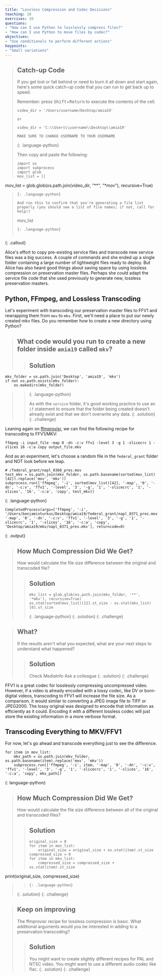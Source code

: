 ```yaml
---
title: "Lossless Compression and Codec Decisions"
teaching: 10
exercises: 10
questions:
- "How can I use Python to losslessly compress files?"
- "How can I use Python to move files by codec?"
objectives:
- "Use conditionals to perform different actions"
keypoints:
- "Small variations"
---
```


> ## Catch-up Code
> 
> If you get lost or fall behind or need to burn it all down and start again, here's some quick catch-up code that you can run to get back up to speed.
>
> Remember: press <kbd>Shift</kbd>+<kbd>Return</kbd> to execute the contents of the cell.
>
> ~~~
> video_dir = '/Users/username/Desktop/amia19'
>
> or
>
> video_dir = 'C:\\Users\\username\\Desktop\\amia19'
> 
> MAKE SURE TO CHANGE USERNAME TO YOUR USERNAME
> ~~~
> {: .language-python}
>
> Then copy and paste the following:
>
> ~~~
> import os
> import subprocess
> import glob
> mov_list = []
mov_list = glob.glob(os.path.join(video_dir, "**", "*mov"), recursive=True)
> ~~~
> {: .language-python}
>
> And run this to confirm that you're generating a file list properly (you should see a list of file names; if not, call for help!)
>
> ~~~
> mov_list
> ~~~
> {: .language-python}
>
>
{: .callout}

Alice's effort to copy pre-existing service files and transcode new service files was a big success. A couple of commands and she ended up a single folder containing a large number of lightweight files ready to deploy. But Alice has also heard good things about saving space by using lossless compression on preservation master files. Perhaps she could adapt the service file code that she used previously to generate new, lossless preservation masters.

## Python, FFmpeg, and Lossless Transcoding

Let's experiment with transcoding our preservation master files to FFV1 and rewrapping them from `mov` to `mkv`.
First, we'll need a place to put our newly created mkv files. Do you remember how to create a new directory using Python?

> ## What code would you run to create a new folder inside `amia19` called `mkv`?
> 
> > ## Solution
> >
~~~
mkv_folder = os.path.join('Desktop', 'amia19', 'mkv')
if not os.path.exists(mkv_folder):
	os.makedirs(mkv_folder)
~~~
> > {: .language-python}
> >
> >
> > As with the `service` folder, it's good working practice to use an `if` statement to ensure that the folder being created doesn't already exist and that we don't overwrite any data. 
> {: .solution}
{: .challenge} 

Leaning again on [ffmprovisr](https://amiaopensource.github.io/ffmprovisr/), we can find the following recipe for transcoding to FFV1/MKV:

`ffmpeg -i input_file -map 0 -dn -c:v ffv1 -level 3 -g 1 -slicecrc 1 -slices 16 -c:a copy output_file.mkv`

And as an experiment, let's choose a random file in the `federal_grant` folder and NOT look before we leap.

~~~
# /federal_grant/napl_0368_pres.mov
test_mkv = os.path.join(mkv_folder, os.path.basename(sorted(mov_list)[42]).replace('mov', 'mkv'))
subprocess.run(['ffmpeg', '-i', sorted(mov_list)[42], '-map', '0', '-dn', '-c:v', 'ffv1', '-level', '3', '-g', '1', '-slicecrc', '1', '-slices', '16', '-c:a', 'copy', test_mkv])
~~~
{: .language-python}

~~~
CompletedProcess(args=['ffmpeg', '-i', '/Users/benjaminturkus/Desktop/amia19/federal_grant/napl_0371_pres.mov', '-map', '0', '-dn', '-c:v', 'ffv1', '-level', '3', '-g', '1', '-slicecrc', '1', '-slices', '16', '-c:a', 'copy', 'Desktop/amia19/mkv/napl_0371_pres.mkv'], returncode=0)
~~~
{: .output}

> ## How Much Compression Did We Get?
> How would calculate the file size difference between the original and transcoded file?
> > ## Solution
> > ~~~
>> mkv_list = glob.glob(os.path.join(mkv_folder, '**', '*mkv'), recursive=True)
> > os.stat(sorted(mov_list)[12].st_size - os.stat(mkv_list)[0].st_size
> > ~~~
> > {: .language-python}
> {: .solution}
{: .challenge}

> ## What?
> If the results aren't what you expected, what are your next steps to understand what happened?
> > ## Solution
> > Check MediaInfo
> > Ask a colleague
> {: .solution}
{: .challenge}

FFV1 is a great codec for losslessly compressing uncompressed video.
However, if a video is already encoded with a lossy codec, like DV or born-digital videos, transcoding to FFV1 will increase the file size.
As a comparison, it would similar to converting a JPEG image file to TIFF or JPEG2000.
The lossy original was designed to encode that information as efficiently as it could.
Encoding it with a different lossless codec will just store the existing information in a more verbose format.

## Transcoding Everything to MKV/FFV1
For now, let's go ahead and transcode everything just to see the difference.

~~~
for item in mov_list:
    mkv_path = os.path.join(mkv_folder, os.path.basename(item).replace('mov', 'mkv'))
    subprocess.run(['ffmpeg', '-i', item, '-map', '0', '-dn', '-c:v', 'ffv1', '-level', '3', '-g', '1', '-slicecrc', '1', '-slices', '16', '-c:a', 'copy', mkv_path])
~~~
{: language-python}

> ## How Much Compression Did We Get?
> How would calculate the file size difference between all of the original and transcoded files?
> > ## Solution
> > ~~~
> > original_size = 0
> > for item in mov_list:
> >     original_size = original_size + os.stat(item).st_size
> > compressed_size = 0
> > for item in mkv_list:
> >     compressed_size = compressed_size + os.stat(item).st_size
print(original_size, compressed_size)
> > ~~~
> > {: .language-python}
> {: .solution}
{: .challenge}

> ## Keep on improving
> The ffmprovisr recipe for lossless compression is basic.
> What additional arguments would you be interested in adding to a preservation transcoding?
> > ## Solution
> > You might want to create slightly different recipes for PAL and NTSC video.
> > You might want to use a different audio codec like flac.
> {: .solution}
{: .challenge}
